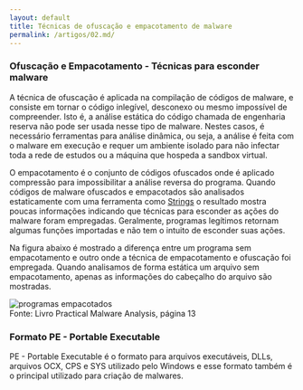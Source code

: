 ```yaml
---
layout: default
title: Técnicas de ofuscação e empacotamento de malware
permalink: /artigos/02.md/
---
```


### Ofuscação e Empacotamento - Técnicas para esconder malware

A técnica de ofuscação é aplicada na compilação de códigos de malware, e consiste em tornar o código inlegível, desconexo ou mesmo impossível de compreender. Isto é, a análise estática do código chamada de engenharia reserva não pode ser usada nesse tipo de malware. Nestes casos, é necessário ferramentas para análise dinâmica, ou seja, a análise é feita com o malware em execução e requer um ambiente isolado para não infectar toda a rede de estudos ou a máquina que hospeda a sandbox virtual. 

O empacotamento é o conjunto de códigos ofuscados onde é aplicado compressão para impossibilitar a análise reversa do programa. Quando códigos de malware ofuscados e empacotados são analisados estaticamente com uma ferramenta como [Strings](https://carineconstantino.github.io/cybersecurity/artigos/01.md) o resultado mostra poucas informações indicando que técnicas para esconder as ações do malware foram empregadas. Geralmente, programas legítimos retornam algumas funções importadas e não tem o intuito de esconder suas ações. 

Na figura abaixo é mostrado a diferença entre um programa sem empacotamento e outro onde a técnica de empacotamento e ofuscação foi empregada. Quando analisamos de forma estática um arquivo sem empacotamento, apenas as informações do cabeçalho do arquivo são mostradas. 

![programas empacotados](https://carineconstantino.github.io/cybersecurity/artigos/imagens/programas_empacotados.png)  
Fonte: Livro Practical Malware Analysis, página 13

### Formato PE - Portable Executable

PE - Portable Executable é o formato para arquivos executáveis, DLLs, arquivos OCX, CPS e SYS utilizado pelo Windows e esse formato também é o principal utilizado para criação de malwares. 

